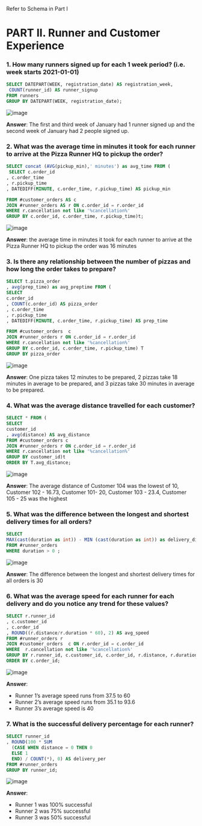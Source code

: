 Refer to Schema in Part I

# PART II. Runner and Customer Experience


### 1. How many runners signed up for each 1 week period? (i.e. week starts 2021-01-01)

```sql
SELECT DATEPART(WEEK, registration_date) AS registration_week,
 COUNT(runner_id) AS runner_signup
FROM runners
GROUP BY DATEPART(WEEK, registration_date);
```
![image](https://user-images.githubusercontent.com/80718915/154826438-51d32d88-9945-4488-9315-9bd38ba0037c.png)

**Answer**: The first and third week of January had 1 runner signed up and the second week of January had 2 people signed up.


### 2. What was the average time in minutes it took for each runner to arrive at the Pizza Runner HQ to pickup the order?

```sql
SELECT concat (AVG(pickup_min),' minutes') as avg_time FROM (
 SELECT c.order_id
, c.order_time
, r.pickup_time
, DATEDIFF(MINUTE, c.order_time, r.pickup_time) AS pickup_min

FROM #customer_orders AS c
JOIN #runner_orders AS r ON c.order_id = r.order_id
WHERE r.cancellation not like '%cancellation%'
GROUP BY c.order_id, c.order_time, r.pickup_time)t;
```
![image](https://user-images.githubusercontent.com/80718915/154826459-3c5dbd2d-029a-450f-a268-62f32a77fa56.png)

**Answer**:  the average time in minutes it took for each runner to arrive at the Pizza Runner HQ to pickup the order was 16 minutes

### 3. Is there any relationship between the number of pizzas and how long the order takes to prepare?

```sql 
SELECT t.pizza_order
, avg(prep_time) as avg_preptime FROM (
SELECT 
c.order_id
, COUNT(c.order_id) AS pizza_order
, c.order_time
, r.pickup_time
, DATEDIFF(MINUTE, c.order_time, r.pickup_time) AS prep_time

FROM #customer_orders  c 
JOIN #runner_orders r ON c.order_id = r.order_id
WHERE r.cancellation not like '%cancellation%'
GROUP BY c.order_id, c.order_time, r.pickup_time) T
GROUP BY pizza_order
```
![image](https://user-images.githubusercontent.com/80718915/154826483-ed3d16da-a2b6-43d1-a282-0a3a63ec228c.png)

**Answer**: One pizza takes 12 minutes to be prepared, 2 pizzas take 18 minutes in average to be prepared, and 3 pizzas take 30 minutes in average to be prepared.

### 4. What was the average distance travelled for each customer?

```sql
SELECT * FROM (
SELECT 
customer_id
, avg(distance) AS avg_distance
FROM #customer_orders c
JOIN #runner_orders r ON c.order_id = r.order_id
WHERE r.cancellation not like '%cancellation%'
GROUP BY customer_id)t
ORDER BY T.avg_distance; 
```
![image](https://user-images.githubusercontent.com/80718915/154826511-f3f919ea-8080-4efd-80a4-f1c19f4e9b6a.png)

**Answer**: The average distance of Customer 104 was the lowest of 10, Customer 102 - 16.73, Customer 101- 20, Customer 103 - 23.4, Customer 105 - 25 was the highest 

### 5. What was the difference between the longest and shortest delivery times for all orders?

```sql
SELECT 
MAX(cast(duration as int)) - MIN (cast(duration as int)) as delivery_diff
FROM #runner_orders
WHERE duration > 0 ; 
```
![image](https://user-images.githubusercontent.com/80718915/154826530-8d70a17b-fd85-4753-bbe3-b8e896fdacb9.png)

**Answer**:  The difference between the longest and shortest delivery times for all orders is 30 

### 6. What was the average speed for each runner for each delivery and do you notice any trend for these values?

```sql
SELECT r.runner_id
, c.customer_id
, c.order_id
, ROUND((r.distance/r.duration * 60), 2) AS avg_speed
FROM #runner_orders r
JOIN #customer_orders  c ON r.order_id = c.order_id
WHERE  r.cancellation not like '%cancellation%'
GROUP BY r.runner_id, c.customer_id, c.order_id, r.distance, r.duration
ORDER BY c.order_id;
```
![image](https://user-images.githubusercontent.com/80718915/154826565-f45d9b2f-3ca2-4172-871b-df5ec64478ee.png)

**Answer**:
- Runner 1’s average speed runs from 37.5 to 60
- Runner 2’s average speed runs from 35.1 to 93.6
- Runner 3’s average speed is 40


### 7. What is the successful delivery percentage for each runner?

```sql
SELECT runner_id
, ROUND(100 * SUM
  (CASE WHEN distance = 0 THEN 0
  ELSE 1
  END) / COUNT(*), 0) AS delivery_per
FROM #runner_orders
GROUP BY runner_id;
```
![image](https://user-images.githubusercontent.com/80718915/154826582-f1a924c7-064a-4690-8dd5-e61296f43e27.png)

**Answer**:
- Runner 1 was 100% successful
- Runner 2 was 75% successful
- Runner 3 was 50% successful
